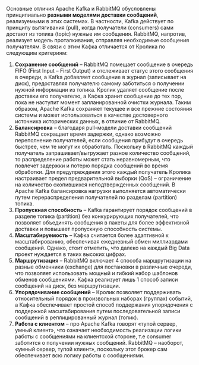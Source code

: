 Основные отличия Apache Kafka и RabbitMQ обусловлены принципиально **разными моделями доставки сообщений**, реализуемыми в этих системах. В частности, Kafka действует по принципу вытягивания (pull), когда получатели (consumers) сами достают из топика (topic) нужные им сообщения. RabbitMQ, напротив, реализует модель проталкивания, отправляя необходимые сообщения получателям. В связи с этим Кафка отличается от Кролика по следующим критериям:

1. **Сохранение сообщений** – RabbitMQ помещает сообщение в очередь FIFO (First Input – First Output) и отслеживает статус этого сообщения в очереди, а Kafka добавляет сообщение в журнал (записывает на диск), предоставляя получателю самому заботиться о получении нужной информации из топика. Кролик удаляет сообщение после доставки его получателю, а Кафка хранит сообщение до тех пор, пока не наступит момент запланированной очистки журнала. Таким образом, Apache Kafka сохраняет текущее и все прежние состояния системы и может использоваться в качестве достоверного источника исторических данных, в отличие от RabbitMQ.
2. **Балансировка** – благодаря pull-модели доставки сообщений RabbitMQ сокращает время задержки, однако возможно переполнение получателей, если сообщения прибудут в очередь быстрее, чем те могут их обработать. Поскольку в RabbitMQ каждый получатель запрашивает/выгружает разное количество сообщений, то распределение работы может стать неравномерным, что повлечет задержки и потерю порядка сообщений во время обработки. Для предупреждения этого каждый получатель Кролика настраивает предел предварительной выборки (QoS) – ограничение на количество скопившихся неподтвержденных сообщений. В Apache Kafka балансировка нагрузки выполняется автоматически путем перераспределения получателей по разделам (partition) топика.
3. **Пропускная способность** – Kafka гарантирует порядок сообщений в разделе топика (partition) без конкурирующих получателей, что позволяет объединять сообщения в пакеты для более эффективной доставки и повышает пропускную способность системы.
4. **Масштабируемость** – Кафка считается более адаптивной к масштабированию, обеспечивая ежедневный обмен миллиардами сообщений. Однако, стоит отметить, что далеко на каждый Big Data проект нуждается в таких высоких цифрах.
5. **Маршрутизация** – RabbitMQ включает 4 способа маршрутизации на разные обменники (exchange) для постановки в различные очереди, что позволяет использовать мощный и гибкий набор шаблонов обменов сообщениями. Кафка реализует лишь 1 способ записи сообщений на диск, без маршрутизации.
6. **Упорядочивание сообщений** – Кролик позволяет поддерживать относительный порядок в произвольных наборах (группах) событий, а Кафка обеспечивает простой способ поддержания упорядочения с поддержкой масштабирования путем последовательной записи сообщений в реплицированный журнал (топик).
7. **Работа с клиентом** – про Apache Kafka говорят «тупой сервер, умный клиент», что означает необходимость реализации логики работы с сообщениями на клиентской стороне, т.е consumer заботится о получении нужных сообщений. RabbitMQ – наоборот, «умный сервер, тупой клиент», поскольку этот брокер сам обеспечивает всю логику работы с сообщениями.